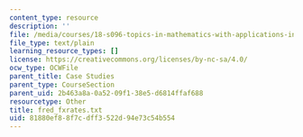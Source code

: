 ```yaml
---
content_type: resource
description: ''
file: /media/courses/18-s096-topics-in-mathematics-with-applications-in-finance-fall-2013/81880ef88f7cdff3522d94e73c54b554_fred_fxrates.txt
file_type: text/plain
learning_resource_types: []
license: https://creativecommons.org/licenses/by-nc-sa/4.0/
ocw_type: OCWFile
parent_title: Case Studies
parent_type: CourseSection
parent_uid: 2b463a8a-0a52-09f1-38e5-d6814ffaf688
resourcetype: Other
title: fred_fxrates.txt
uid: 81880ef8-8f7c-dff3-522d-94e73c54b554
---
```

